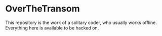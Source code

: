 # OverTheTransom
This repository is the work of a solitary coder, who usually works offline.  Everything here is available to be hacked on.
